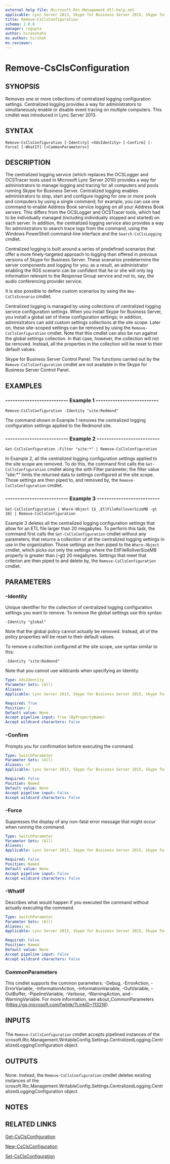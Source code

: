 ```yaml
---
external help file: Microsoft.Rtc.Management.dll-help.xml
applicable: Lync Server 2013, Skype for Business Server 2015, Skype for Business Server 2019
title: Remove-CsClsConfiguration
schema: 2.0.0
manager: rogupta
author: hirenshah1
ms.author: hirshah
ms.reviewer:
---
```


# Remove-CsClsConfiguration

## SYNOPSIS
Removes one or more collections of centralized logging configuration settings.
Centralized logging provides a way for administrators to simultaneously enable or disable event tracing on multiple computers.
This cmdlet was introduced in Lync Server 2013.


## SYNTAX

```
Remove-CsClsConfiguration [-Identity] <XdsIdentity> [-Confirm] [-Force] [-WhatIf] [<CommonParameters>]
```

## DESCRIPTION
The centralized logging service (which replaces the OCSLogger and OCSTracer tools used in Microsoft Lync Server 2010) provides a way for administrators to manage logging and tracing for all computers and pools running Skype for Business Server.
Centralized logging enables administrators to stop, start and configure logging for one or more pools and computers by using a single command; for example, you can use one command to enable Address Book service logging on all your Address Book servers.
This differs from the OCSLogger and OCSTracer tools, which had to be individually managed (including individually stopped and started) on each server.
In addition, the centralized logging service also provides a way for administrators to search trace logs from the command, using the Windows PowerShell command-line interface and the `Search-CsClsLogging` cmdlet.

Centralized logging is built around a series of predefined scenarios that offer a more finely-targeted approach to logging than offered in previous versions of Skype for Business Server.
These scenarios predetermine the server components and logging for you; as a result, an administrator enabling the RGS scenario can be confident that he or she will only log information relevant to the Response Group service and not to, say, the audio conferencing provider service.

It is also possible to define custom scenarios by using the `New-CsClsScenario` cmdlet.

Centralized logging is managed by using collections of centralized logging service configuration settings.
When you install Skype for Business Server, you install a global set of these configuration settings; in addition, administrators can add custom settings collections at the site scope.
Later on, these site-scoped settings can be removed by using the `Remove-CsClsConfiguration` cmdlet.
Note that this cmdlet can also be run against the global settings collection.
In that case, however, the collection will not be removed.
Instead, all the properties in the collection will be reset to their default values.

Skype for Business Server Control Panel: The functions carried out by the `Remove-CsClsConfiguration` cmdlet are not available in the Skype for Business Server Control Panel.


## EXAMPLES

### -------------------------- Example 1 --------------------------
```
Remove-CsClsConfiguration -Identity "site:Redmond"
```

The command shown in Example 1 removes the centralized logging configuration settings applied to the Redmond site.


### -------------------------- Example 2 --------------------------
```
Get-CsClsConfiguration -Filter "site:*" | Remove-CsClsConfiguration
```

In Example 2, all the centralized logging configuration settings applied to the site scope are removed.
To do this, the command first calls the `Get-CsClsConfiguration` cmdlet along the with Filter parameter; the filter value "site:*" limits the returned data to settings configured at the site scope.
Those settings are then piped to, and removed by, the `Remove-CsClsConfiguration` cmdlet.


### -------------------------- Example 3 --------------------------
```
Get-CsClsConfiguration | Where-Object {$_.EtlFileRolloverSizeMB -gt 20} | Remove-CsClsConfiguration
```

Example 3 deletes all the centralized logging configuration settings that allow for an ETL file larger than 20 megabytes.
To perform this task, the command first calls the `Get-CsClsConfiguration` cmdlet without any parameters; that returns a collection of all the centralized logging settings in use in the organization.
Those settings are then piped to the `Where-Object` cmdlet, which picks out only the settings where the EtlFileRollverSizeMB property is greater than (-gt) 20 megabytes.
Settings that meet that criterion are then piped to and delete by, the `Remove-CsClsConfiguration` cmdlet.


## PARAMETERS

### -Identity
Unique identifier for the collection of centralized logging configuration settings you want to remove.
To remove the global settings use this syntax:

`-Identity "global"`

Note that the global policy cannot actually be removed.
Instead, all of the policy properties will be reset to their default values.

To remove a collection configured at the site scope, use syntax similar to this:

`-Identity "site:Redmond"`

Note that you cannot use wildcards when specifying an Identity.

```yaml
Type: XdsIdentity
Parameter Sets: (All)
Aliases: 
Applicable: Lync Server 2013, Skype for Business Server 2015, Skype for Business Server 2019

Required: True
Position: 2
Default value: None
Accept pipeline input: True (ByPropertyName)
Accept wildcard characters: False
```

### -Confirm
Prompts you for confirmation before executing the command.

```yaml
Type: SwitchParameter
Parameter Sets: (All)
Aliases: cf
Applicable: Lync Server 2013, Skype for Business Server 2015, Skype for Business Server 2019

Required: False
Position: Named
Default value: None
Accept pipeline input: False
Accept wildcard characters: False
```

### -Force
Suppresses the display of any non-fatal error message that might occur when running the command.

```yaml
Type: SwitchParameter
Parameter Sets: (All)
Aliases: 
Applicable: Lync Server 2013, Skype for Business Server 2015, Skype for Business Server 2019

Required: False
Position: Named
Default value: None
Accept pipeline input: False
Accept wildcard characters: False
```

### -WhatIf
Describes what would happen if you executed the command without actually executing the command.

```yaml
Type: SwitchParameter
Parameter Sets: (All)
Aliases: wi
Applicable: Lync Server 2013, Skype for Business Server 2015, Skype for Business Server 2019

Required: False
Position: Named
Default value: None
Accept pipeline input: False
Accept wildcard characters: False
```

### CommonParameters
This cmdlet supports the common parameters: -Debug, -ErrorAction, -ErrorVariable, -InformationAction, -InformationVariable, -OutVariable, -OutBuffer, -PipelineVariable, -Verbose, -WarningAction, and -WarningVariable. For more information, see about_CommonParameters (https://go.microsoft.com/fwlink/?LinkID=113216).

## INPUTS

###  
The `Remove-CsClsConfiguration` cmdlet accepts pipelined instances of the icrosoft.Rtc.Management.WritableConfig.Settings.CentralizedLogging.CentralizedLoggingConfiguration object.

## OUTPUTS

###  
None.
Instead, the `Remove-CsClsConfiguration` cmdlet deletes existing instances of the icrosoft.Rtc.Management.WritableConfig.Settings.CentralizedLogging.CentralizedLoggingConfiguration object.

## NOTES

## RELATED LINKS

[Get-CsClsConfiguration](Get-CsClsConfiguration.md)

[New-CsClsConfiguration](New-CsClsConfiguration.md)

[Set-CsClsConfiguration](Set-CsClsConfiguration.md)

